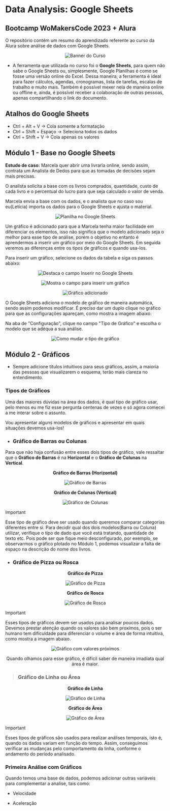 # Data Analysis: Google Sheets
## Bootcamp WoMakersCode 2023 + Alura
O repositório contém um resumo do aprendizado referente ao curso da Alura sobre análise de dados com Google Sheets.

<div align="center">

![Banner do Curso](imagens/image-1.png)
</div>

- A ferramenta que utilizada no curso foi o **Google Sheets**, para quem não sabe o Google Sheets ou, simplesmente, Google Planilhas é como se fosse uma versão online do Excel.
Dessa maneira, a ferramenta é ideal para fazer cálculos, agendas, cronogramas, lista de tarefas, escalas de trabalho e muito mais.
Também é possível mexer nela de maneira online ou offline e, ainda, é possível receber a colaboração de outras pessoas, apenas compartilhando o link do documento.

## Atalhos do Google Sheets

- Ctrl + Alt + V   -> Cola somente a formatação
- Ctrl + Shift + Espaço   -> Seleciona todos os dados
- Ctrl + Shift + V   -> Cola apenas os valores

## Módulo 1 - Base no Google Sheets

**Estudo de caso:** Marcela quer abrir uma livraria online, sendo assim, contrata um Analista de Dedos para que as tomadas de decisões sejam mais precisas.

O analista solicita a base com os livros comprados, quantidade, custo de cada livro e o percentual do lucro para que seja calculado o valor de venda.

Marcela envia a base com os dados, e o analista que no caso sou eu(Letícia) importa os dados para o Google Sheets e ajusta o material.

<div align="center">

![Planilha no Google Sheets](imagens/image-2.png)

<div align="left">
Um gráfico é adicionado para que a Marcela tenha maior facilidade em diferenciar os elementos, isso não significa que o modelo adicionado seja o melhor para esse tipo de análise, porém o objetivo no entanto é aprendermos a inserir um gráfico por meio do Google Sheets. Em seguida veremos as diferenças entre os tipos de gráficos e quando usa-los.<p>

Para inserir um gráfico, selecione os dados da tabela e siga os passos abaixo:
</div>

![Destaca o campo Inserir no Google Sheets](imagens/image-3.png)

![Mostra o campo para inserir um gráfico](imagens/image-4.png)

![Gráfico adicionado](imagens/image-5.png)

<div align="left">
O Google Sheets adiciona o modelo de gráfico de maneira automática, sendo assim podemos modificar. É preciso dar um duplo clique no gráfico para que as configurações apareçam, como mostra a imagem abaixo:<p>

Na aba de "Configuração", clique no campo "Tipo de Gráfico" e escolha o modelo que se adéqua a sua análise.

</div>

![Como mudar o tipo de gráfico](imagens/image-6.png)
</div>

## Módulo 2 - Gráficos

- Sempre adicione títulos intuitivos para seus gráficos, assim, a maioria das pessoas que visualizarem o esquema, terão mais clareza no entendimento.

### Tipos de Gráficos
Uma das maiores dúvidas na área dos dados, é qual tipo de gráfico usar, pelo menos eu me fiz esse pergunta centenas de vezes e só agora comecei a me interar sobre o assunto.

Vou apresentar alguns modelos de gráficos e apresentar em quais situações devemos usa-los!

- ### Gráfico de Barras ou Colunas  

Para que não haja confusão entre esses dois tipos de gráfico, vale ressaltar que o **Gráfico de Barras** é na **Horizontal** e o **Gráfico de Colunas** na **Vertical**.

<div align="center">

**Gráfico de Barras (Horizontal)**<p>

![Gráfico de Barras](imagens/image-7.png)<p>

**Gráfico de Colunas (Vertical)**<p>

![Gráfico de Colunas](imagens/image-8.png)
</div>

> [!IMPORTANT]
> Esse tipo de gráfico deve ser usado quando queremos comparar categorias diferentes entre si.
> Para decidir qual dos dois modelos(Barra ou Coluna) utilizar, verifique o tipo de dado que você está tratando, quantidade de texto etc. Pois pode ser que fique meio desconfigurado, por exemplo, se observarmos o gráfico plotado no Módulo 1, podemos visualizar a falta de espaço na descrição do nome dos livros.<p>

- ### Gráfico de Pizza ou Rosca

<div align="Center">

**Gráfico de Pizza**

![Gráfico de Pizza](imagens/image-11.png)

**Gráfico de Rosca**

![Gráfico de Rosca](imagens/image-12.png)
</div>

> [!IMPORTANT]
> Esses tipos de gráficos devem ser usados para analisar poucos dados. Devemos prestar atenção quando os valores são bem proxímos, pois o ser humano tem dificuldade para diferenciar o volume e área de forma intuitiva, como mostra a imagem abaixo.<p>
<div align="center">

![Gráfico com valores próximos](imagens/image-13.png)

Quando olhamos para esse gráfico, é difícil saber de maneira imadiata qual área é maior.

</div>

> ### Gráfico de Linha ou Área

<div align="center">

**Gráfico de Linha**

![Gráfico de Linha](imagens/image-14.png)

**Gráfico de Área**

![Gráfico de Área](imagens/image-15.png)

</div>

> [!IMPORTANT]
> Esses tipos de gráficos são usados para realizar análises temporais, isto é, quando os dados variam em função do tempo. Assim, conseguimos verificar as mudanças pelo comportamento da linha, conforme o andamento do período analisado.<p>

### Primeira Análise com Gráficos

Quando temos uma base de dados, podemos adicionar outras variáveis para complementar a analise, tais como:

- Velocidade

- Aceleração